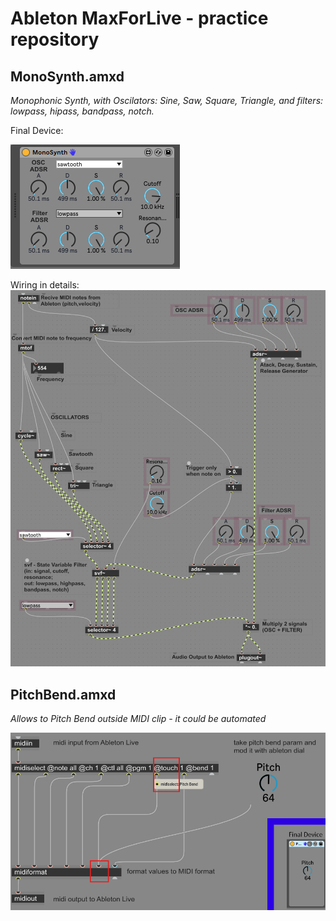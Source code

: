 # Ableton MaxForLive - practice repository 

## MonoSynth.amxd 
*Monophonic Synth, with Oscilators: Sine, Saw, Square, Triangle, and filters: lowpass, hipass, bandpass, notch.*


Final Device: 

<img src="./Readme/MonoSynth_Device.png">

Wiring in details:
<img src="./Readme/MonoSynth_Details.png">


## PitchBend.amxd
*Allows to Pitch Bend outside MIDI clip - it could be automated*


<img src="./Readme/PitchBendPic.png">
